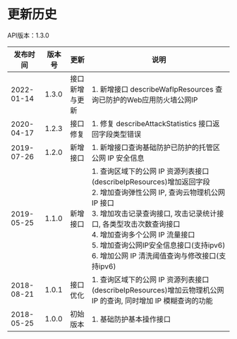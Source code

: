 # 更新历史 #
API版本：1.3.0

|发布时间|版本号|更新|说明|
|---|---|---|---|
|2022-01-14|1.3.0|接口新增与更新|1. 新增接口 describeWafIpResources 查询已防护的Web应用防火墙公网IP|
|2020-04-17|1.2.3|接口修复|1. 修复 describeAttackStatistics 接口返回字段类型错误|
|2019-07-26|1.2.0|新增接口|1. 新增接口查询基础防护已防护的托管区公网 IP 安全信息|
|2019-05-25|1.1.0|新增接口|1. 查询区域下的公网 IP 资源列表接口(describeIpResources)增加返回字段<br>2. 增加查询弹性公网 IP, 查询云物理机公网 IP 接口<br>3. 增加攻击记录查询接口, 攻击记录统计接口, 各类型攻击次数查询接口<br>4. 增加查询多个公网 IP 流量接口<br>5. 增加查询公网IP安全信息接口(支持ipv6)<br>6. 增加公网 IP 清洗阈值查询与修改接口(支持ipv6)|
|2018-08-21|1.0.1|接口优化|1. 查询区域下的公网 IP 资源列表接口(describeIpResources)增加云物理机公网 IP 的查询, 同时增加 IP 模糊查询的功能|
|2018-05-25|1.0.0|初始版本|1. 基础防护基本操作接口|
